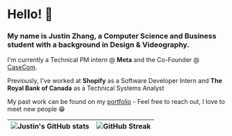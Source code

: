 # Hello! 👋

### My name is Justin Zhang, a Computer Science and Business student with a background in Design & Videography. 
I'm currently a Technical PM intern @ **Meta** and the Co-Founder @ [CaseCom](https://casecom.app).

Previously, I've worked at **Shopify** as a Software Developer Intern and **The Royal Bank of Canada** as a Technical Systems Analyst

My past work can be found on my [portfolio](https://justinzhang.ca/) - Feel free to reach out, I love to meet new people 😁


![Justin's GitHub stats](https://github-readme-stats.vercel.app/api?username=justinnzhang&count_private=true&theme=onedark)      |  ![GitHub Streak](https://github-readme-streak-stats.herokuapp.com/?user=justinnzhang&theme=dark)
:-------------------------:|:-------------------------:
